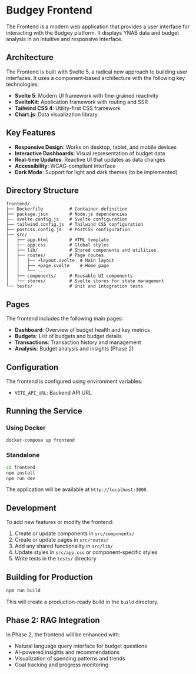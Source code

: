 # Budgey Frontend

The Frontend is a modern web application that provides a user interface for interacting with the Budgey platform. It displays YNAB data and budget analysis in an intuitive and responsive interface.

## Architecture

The Frontend is built with Svelte 5, a radical new approach to building user interfaces. It uses a component-based architecture with the following key technologies:

- **Svelte 5**: Modern UI framework with fine-grained reactivity
- **SvelteKit**: Application framework with routing and SSR
- **Tailwind CSS 4**: Utility-first CSS framework
- **Chart.js**: Data visualization library

## Key Features

- **Responsive Design**: Works on desktop, tablet, and mobile devices
- **Interactive Dashboards**: Visual representation of budget data
- **Real-time Updates**: Reactive UI that updates as data changes
- **Accessibility**: WCAG-compliant interface
- **Dark Mode**: Support for light and dark themes (to be implemented)

## Directory Structure

```
frontend/
├── Dockerfile          # Container definition
├── package.json        # Node.js dependencies
├── svelte.config.js    # Svelte configuration
├── tailwind.config.js  # Tailwind CSS configuration
├── postcss.config.js   # PostCSS configuration
├── src/
│   ├── app.html        # HTML template
│   ├── app.css         # Global styles
│   ├── lib/            # Shared components and utilities
│   ├── routes/         # Page routes
│   │   ├── +layout.svelte  # Main layout
│   │   ├── +page.svelte    # Home page
│   │   └── ...
│   ├── components/     # Reusable UI components
│   └── stores/         # Svelte stores for state management
└── tests/              # Unit and integration tests
```

## Pages

The frontend includes the following main pages:

- **Dashboard**: Overview of budget health and key metrics
- **Budgets**: List of budgets and budget details
- **Transactions**: Transaction history and management
- **Analysis**: Budget analysis and insights (Phase 2)

## Configuration

The frontend is configured using environment variables:

- `VITE_API_URL`: Backend API URL

## Running the Service

### Using Docker

```bash
docker-compose up frontend
```

### Standalone

```bash
cd frontend
npm install
npm run dev
```

The application will be available at `http://localhost:3000`.

## Development

To add new features or modify the frontend:

1. Create or update components in `src/components/`
2. Create or update pages in `src/routes/`
3. Add any shared functionality in `src/lib/`
4. Update styles in `src/app.css` or component-specific styles
5. Write tests in the `tests/` directory

## Building for Production

```bash
npm run build
```

This will create a production-ready build in the `build` directory.

## Phase 2: RAG Integration

In Phase 2, the frontend will be enhanced with:

- Natural language query interface for budget questions
- AI-powered insights and recommendations
- Visualization of spending patterns and trends
- Goal tracking and progress monitoring